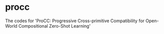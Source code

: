 # procc
The codes for 'ProCC: Progressive Cross-primitive Compatibility for Open-World Compositional Zero-Shot Learning'
